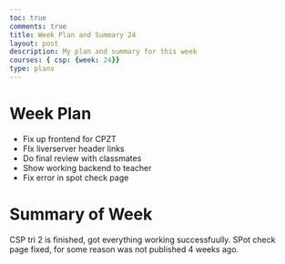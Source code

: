 ```yaml
---
toc: true
comments: true
title: Week Plan and Summary 24
layout: post
description: My plan and summary for this week
courses: { csp: {week: 24}}
type: plans
---
```


# Week Plan
- Fix up frontend for CPZT
- FIx liverserver header links
- Do final review with classmates
- Show working backend to teacher
- Fix error in spot check page

# Summary of Week
CSP tri 2 is finished, got everything working successfuully. SPot check page fixed, for some reason was not published 4 weeks ago. 